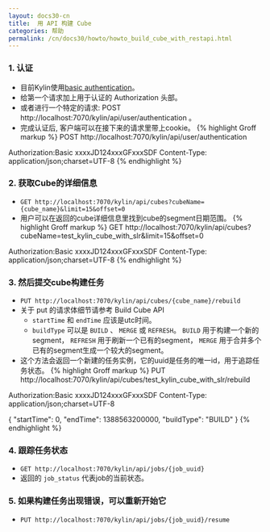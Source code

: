 ```yaml
---
layout: docs30-cn
title:  用 API 构建 Cube
categories: 帮助
permalink: /cn/docs30/howto/howto_build_cube_with_restapi.html
---
```


### 1. 认证
*   目前Kylin使用[basic authentication](http://en.wikipedia.org/wiki/Basic_access_authentication)。
*   给第一个请求加上用于认证的 Authorization 头部。
*   或者进行一个特定的请求: POST http://localhost:7070/kylin/api/user/authentication 。
*   完成认证后, 客户端可以在接下来的请求里带上cookie。
{% highlight Groff markup %}
POST http://localhost:7070/kylin/api/user/authentication

Authorization:Basic xxxxJD124xxxGFxxxSDF
Content-Type: application/json;charset=UTF-8
{% endhighlight %}

### 2. 获取Cube的详细信息
*   `GET http://localhost:7070/kylin/api/cubes?cubeName={cube_name}&limit=15&offset=0`
*   用户可以在返回的cube详细信息里找到cube的segment日期范围。
{% highlight Groff markup %}
GET http://localhost:7070/kylin/api/cubes?cubeName=test_kylin_cube_with_slr&limit=15&offset=0

Authorization:Basic xxxxJD124xxxGFxxxSDF
Content-Type: application/json;charset=UTF-8
{% endhighlight %}

### 3.	然后提交cube构建任务
*   `PUT http://localhost:7070/kylin/api/cubes/{cube_name}/rebuild`
*   关于 put 的请求体细节请参考 Build Cube API
    *   `startTime` 和 `endTime` 应该是utc时间。
    *   `buildType` 可以是 `BUILD` 、 `MERGE` 或 `REFRESH`。 `BUILD` 用于构建一个新的segment， `REFRESH` 用于刷新一个已有的segment， `MERGE` 用于合并多个已有的segment生成一个较大的segment。
*   这个方法会返回一个新建的任务实例，它的uuid是任务的唯一id，用于追踪任务状态。
{% highlight Groff markup %}
PUT http://localhost:7070/kylin/api/cubes/test_kylin_cube_with_slr/rebuild

Authorization:Basic xxxxJD124xxxGFxxxSDF
Content-Type: application/json;charset=UTF-8
    
{
    "startTime": 0,
    "endTime": 1388563200000,
    "buildType": "BUILD"
}
{% endhighlight %}

### 4.	跟踪任务状态 
*   `GET http://localhost:7070/kylin/api/jobs/{job_uuid}`
*   返回的 `job_status` 代表job的当前状态。

### 5.	如果构建任务出现错误，可以重新开始它
*   `PUT http://localhost:7070/kylin/api/jobs/{job_uuid}/resume`
